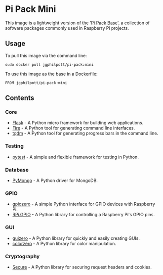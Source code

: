 # Pi Pack Mini

This image is a lightweight version of the '[Pi Pack Base](https://github.com/jgphilpott/docker-images/tree/master/pi-pack-base)', a collection of software packages commonly used in Raspberry Pi projects.

## Usage

To pull this image via the command line:

`sudo docker pull jgphilpott/pi-pack:mini`

To use this image as the base in a Dockerfile:

`FROM jgphilpott/pi-pack:mini`

## Contents

### Core

 - [Flask](https://github.com/pallets/flask) - A Python micro framework for building web applications.
 - [Fire](https://github.com/google/python-fire) - A Python tool for generating command line interfaces.
 - [tqdm](https://github.com/tqdm/tqdm) - A Python tool for generating progress bars in the command line.

### Testing

 - [pytest](https://github.com/pytest-dev/pytest) - A simple and flexible framework for testing in Python.

### Database

 - [PyMongo](https://github.com/mongodb/mongo-python-driver) - A Python driver for MongoDB.

### GPIO

 - [gpiozero](https://github.com/gpiozero/gpiozero) - A simple Python interface for GPIO devices with Raspberry Pi.
 - [RPi.GPIO](https://github.com/Tieske/rpi-gpio) - A Python library for controlling a Raspberry Pi's GPIO pins.

### GUI

 - [guizero](https://github.com/lawsie/guizero) - A Python library for quickly and easily creating GUIs.
 - [colorzero](https://github.com/waveform80/colorzero) - A Python library for color manipulation.

### Cryptography

 - [Secure](https://github.com/TypeError/secure.py) - A Python library for securing request headers and cookies.

